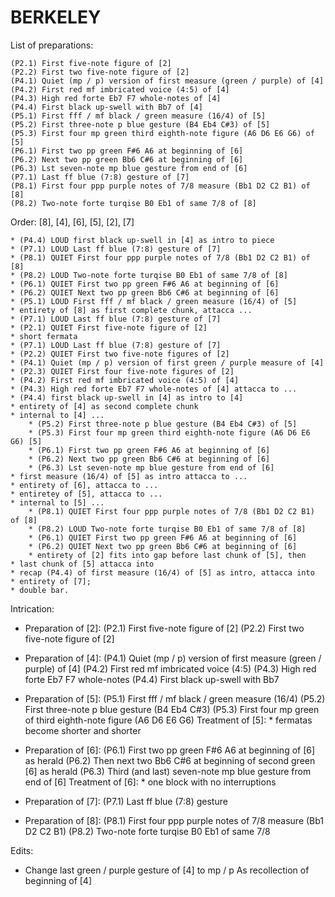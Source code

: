BERKELEY
========

List of preparations:

    (P2.1) First five-note figure of [2]
    (P2.2) First two five-note figure of [2]
    (P4.1) Quiet (mp / p) version of first measure (green / purple) of [4]
    (P4.2) First red mf imbricated voice (4:5) of [4]
    (P4.3) High red forte Eb7 F7 whole-notes of [4]
    (P4.4) First black up-swell with Bb7 of [4]
    (P5.1) First fff / mf black / green measure (16/4) of [5]
    (P5.2) First three-note p blue gesture (B4 Eb4 C#3) of [5]
    (P5.3) First four mp green third eighth-note figure (A6 D6 E6 G6) of [5]
    (P6.1) First two pp green F#6 A6 at beginning of [6]
    (P6.2) Next two pp green Bb6 C#6 at beginning of [6]
    (P6.3) Lst seven-note mp blue gesture from end of [6]
    (P7.1) Last ff blue (7:8) gesture of [7]
    (P8.1) First four ppp purple notes of 7/8 measure (Bb1 D2 C2 B1) of [8]
    (P8.2) Two-note forte turqise B0 Eb1 of same 7/8 of [8]

Order: [8], [4], [6], [5], [2], [7]

    * (P4.4) LOUD first black up-swell in [4] as intro to piece
    * (P7.1) LOUD Last ff blue (7:8) gesture of [7]
    * (P8.1) QUIET First four ppp purple notes of 7/8 (Bb1 D2 C2 B1) of [8]
    * (P8.2) LOUD Two-note forte turqise B0 Eb1 of same 7/8 of [8]
    * (P6.1) QUIET First two pp green F#6 A6 at beginning of [6]
    * (P6.2) QUIET Next two pp green Bb6 C#6 at beginning of [6]
    * (P5.1) LOUD First fff / mf black / green measure (16/4) of [5]
    * entirety of [8] as first complete chunk, attacca ...
    * (P7.1) LOUD Last ff blue (7:8) gesture of [7]
    * (P2.1) QUIET First five-note figure of [2]
    * short fermata
    * (P7.1) LOUD Last ff blue (7:8) gesture of [7]
    * (P2.2) QUIET First two five-note figures of [2]
    * (P4.1) Quiet (mp / p) version of first green / purple measure of [4]
    * (P2.3) QUIET First four five-note figures of [2]
    * (P4.2) First red mf imbricated voice (4:5) of [4]
    * (P4.3) High red forte Eb7 F7 whole-notes of [4] attacca to ...
    * (P4.4) first black up-swell in [4] as intro to [4]
    * entirety of [4] as second complete chunk
    * internal to [4] ...
        * (P5.2) First three-note p blue gesture (B4 Eb4 C#3) of [5]
        * (P5.3) First four mp green third eighth-note figure (A6 D6 E6 G6) [5]
        * (P6.1) First two pp green F#6 A6 at beginning of [6]
        * (P6.2) Next two pp green Bb6 C#6 at beginning of [6]
        * (P6.3) Lst seven-note mp blue gesture from end of [6]
    * first measure (16/4) of [5] as intro attacca to ...
    * entirety of [6], attacca to ...
    * entiretey of [5], attacca to ...
    * internal to [5] ...
        * (P8.1) QUIET First four ppp purple notes of 7/8 (Bb1 D2 C2 B1) of [8]
        * (P8.2) LOUD Two-note forte turqise B0 Eb1 of same 7/8 of [8]
        * (P6.1) QUIET First two pp green F#6 A6 at beginning of [6]
        * (P6.2) QUIET Next two pp green Bb6 C#6 at beginning of [6]
        * entirety of [2] fits into gap before last chunk of [5], then
    * last chunk of [5] attacca into
    * recap (P4.4) of first measure (16/4) of [5] as intro, attacca into
    * entirety of [7];
    * double bar.

Intrication:

*   Preparation of [2]:
        (P2.1) First five-note figure of [2]
        (P2.2) First two five-note figure of [2]

*   Preparation of [4]:
        (P4.1) Quiet (mp / p) version of first measure (green / purple) of [4]
        (P4.2) First red mf imbricated voice (4:5)
        (P4.3) High red forte Eb7 F7 whole-notes
        (P4.4) First black up-swell with Bb7

*   Preparation of [5]:
        (P5.1) First fff / mf black / green measure (16/4)
        (P5.2) First three-note p blue gesture (B4 Eb4 C#3)
        (P5.3) First four mp green of third eighth-note figure (A6 D6 E6 G6)
    Treatment of [5]:
        * fermatas become shorter and shorter

*   Preparation of [6]:
        (P6.1) First two pp green F#6 A6 at beginning of [6] as herald
        (P6.2) Then next two Bb6 C#6 at beginning of second green [6] as herald
        (P6.3) Third (and last) seven-note mp blue gesture from end of [6]
    Treatment of [6]:
        * one block with no interruptions

*   Preparation of [7]:
        (P7.1) Last ff blue (7:8) gesture

*   Preparation of [8]:
        (P8.1) First four ppp purple notes of 7/8 measure (Bb1 D2 C2 B1)
        (P8.2) Two-note forte turqise B0 Eb1 of same 7/8

Edits:

*   Change last green / purple gesture of [4] to mp / p
    As recollection of beginning of [4]
